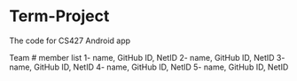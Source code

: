 # Term-Project
The code for CS427 Android app

Team # member list
1- name, GitHub ID, NetID
2- name, GitHub ID, NetID
3- name, GitHub ID, NetID
4- name, GitHub ID, NetID
5- name, GitHub ID, NetID

